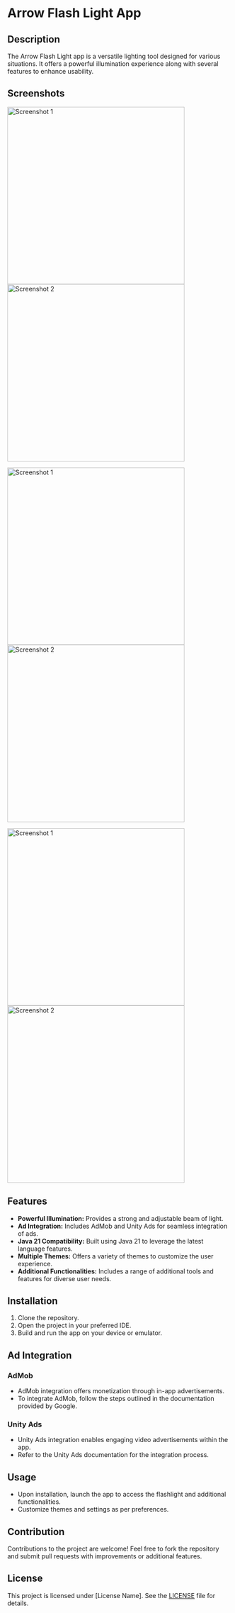 # Arrow Flash Light App

## Description
The Arrow Flash Light app is a versatile lighting tool designed for various situations. It offers a powerful illumination experience along with several features to enhance usability.

## Screenshots

<img src="https://github.com/samyak2403/Flashlight-ORG/assets/126759819/bbd4830b-d9d6-4383-ae32-1a8211a90be1" alt="Screenshot 1" width="400"/> <img src="https://github.com/samyak2403/Flashlight-ORG/assets/126759819/3b55b131-8396-43e4-aa9e-b20fe7bd7af2" alt="Screenshot 2" width="400"/>

<img src="https://github.com/samyak2403/Flashlight-ORG/assets/126759819/abe7323e-1dc6-4c26-8a97-41d061389deb" alt="Screenshot 1" width="400"/> <img src="https://link-to-your-screenshot-2.png" alt="Screenshot 2" width="400"/>

<img src="https://link-to-your-screenshot-1.png" alt="Screenshot 1" width="400"/> <img src="https://link-to-your-screenshot-2.png" alt="Screenshot 2" width="400"/>





## Features
- **Powerful Illumination:** Provides a strong and adjustable beam of light.
- **Ad Integration:** Includes AdMob and Unity Ads for seamless integration of ads.
- **Java 21 Compatibility:** Built using Java 21 to leverage the latest language features.
- **Multiple Themes:** Offers a variety of themes to customize the user experience.
- **Additional Functionalities:** Includes a range of additional tools and features for diverse user needs.

## Installation
1. Clone the repository.
2. Open the project in your preferred IDE.
3. Build and run the app on your device or emulator.

## Ad Integration
### AdMob
- AdMob integration offers monetization through in-app advertisements. 
- To integrate AdMob, follow the steps outlined in the documentation provided by Google.

### Unity Ads
- Unity Ads integration enables engaging video advertisements within the app.
- Refer to the Unity Ads documentation for the integration process.

## Usage
- Upon installation, launch the app to access the flashlight and additional functionalities.
- Customize themes and settings as per preferences.

## Contribution
Contributions to the project are welcome! Feel free to fork the repository and submit pull requests with improvements or additional features.

## License
This project is licensed under [License Name]. See the [LICENSE](link) file for details.
